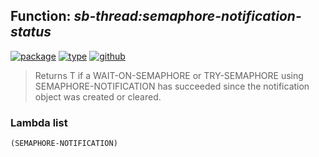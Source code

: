 ## Function: ***sb-thread:semaphore-notification-status***
[![package](https://img.shields.io/badge/Package-SB--THREAD-5f9ea0.svg?style=social&colorA=999999)](../) [![type](https://img.shields.io/badge/Type-Function-5f9ea0.svg?style=social&colorA=999999)](../#function) [![github](https://img.shields.io/badge/GitHub-View_the_source-5f9ea0.svg?style=social&colorA=999999&logo=github)](https://github.com/sbcl/sbcl/blob/master/src/code/target-thread.lisp/) 

> Returns T if a WAIT-ON-SEMAPHORE or TRY-SEMAPHORE using
> SEMAPHORE-NOTIFICATION has succeeded since the notification object was created
> or cleared.

### Lambda list
```
(SEMAPHORE-NOTIFICATION)
```
